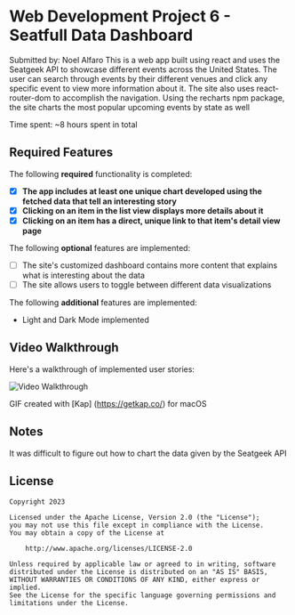 # Web Development Project 6 - Seatfull Data Dashboard

Submitted by: Noel Alfaro
This is a web app built using react and uses the Seatgeek API to showcase different events across the United States. The user can search through events by their different venues and click any specific event to view more information about it. The site also uses react-router-dom to accomplish the navigation. Using the recharts npm package, the site charts the most popular upcoming events by state as well

Time spent: ~8 hours spent in total

## Required Features

The following **required** functionality is completed:

- [x] **The app includes at least one unique chart developed using the fetched data that tell an interesting story**
- [x] **Clicking on an item in the list view displays more details about it**
- [x] **Clicking on an item has a direct, unique link to that item's detail view page**

The following **optional** features are implemented:

- [ ] The site's customized dashboard contains more content that explains what is interesting about the data
- [ ] The site allows users to toggle between different data visualizations

The following **additional** features are implemented:

- Light and Dark Mode implemented

## Video Walkthrough

Here's a walkthrough of implemented user stories:

<img src='./src/assets/gif-kapture4.gif' title='Video Walkthrough' width='' alt='Video Walkthrough' />

GIF created with [Kap] (https://getkap.co/) for macOS

## Notes

It was difficult to figure out how to chart the data given by the Seatgeek API

## License

    Copyright 2023

    Licensed under the Apache License, Version 2.0 (the "License");
    you may not use this file except in compliance with the License.
    You may obtain a copy of the License at

        http://www.apache.org/licenses/LICENSE-2.0

    Unless required by applicable law or agreed to in writing, software
    distributed under the License is distributed on an "AS IS" BASIS,
    WITHOUT WARRANTIES OR CONDITIONS OF ANY KIND, either express or implied.
    See the License for the specific language governing permissions and
    limitations under the License.
